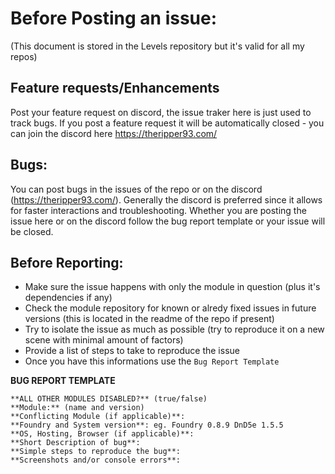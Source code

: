 # Before Posting an issue:
(This document is stored in the Levels repository but it's valid for all my repos)

## Feature requests/Enhancements
Post your feature request on discord, the issue traker here is just used to track bugs.
If you post a feature request it will be automatically closed - you can join the discord here https://theripper93.com/

## Bugs:
You can post bugs in the issues of the repo or on the discord (https://theripper93.com/). Generally the discord is preferred since it allows for faster interactions and troubleshooting.
Whether you are posting the issue here or on the discord follow the bug report template or your issue will be closed.

## Before Reporting:

* Make sure the issue happens with only the module in question (plus it's dependencies if any)
* Check the module repository for known or alredy fixed issues in future versions (this is located in the readme of the repo if present)
* Try to isolate the issue as much as possible (try to reproduce it on a new scene with minimal amount of factors)
* Provide a list of steps to take to reproduce the issue
* Once you have this informations use the `Bug Report Template`

**BUG REPORT TEMPLATE**
```
**ALL OTHER MODULES DISABLED?** (true/false)
**Module:** (name and version)
**Conflicting Module (if applicable)**: 
**Foundry and System version**: eg. Foundry 0.8.9 DnD5e 1.5.5
**OS, Hosting, Browser (if applicable)**:
**Short Description of bug**:
**Simple steps to reproduce the bug**:
**Screenshots and/or console errors**:
```
